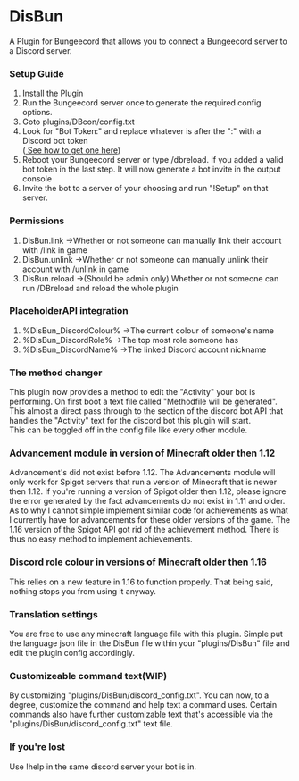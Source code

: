 # DisBun
A Plugin for Bungeecord that allows you to connect a Bungeecord server to a Discord server. </br> 

<h3>Setup Guide</h3> 

1) Install the Plugin  </br> 
2) Run the Bungeecord server once to generate the required config options.  </br> 
3) Goto plugins/DBcon/config.txt  </br> 
4) Look for "Bot Token:" and replace whatever is after the ":" with a Discord bot token  </br> 
(<a href="https://discordpy.readthedocs.io/en/latest/discord.html"> See how to get one here</a>)  </br> 
5) Reboot your Bungeecord server or type /dbreload. If you added a valid bot token in the last step. It will now generate a bot invite in the output console </br> 
6) Invite the bot to a server of your choosing and run "!Setup" on that server. </br> 

<h3>Permissions</h3>

1) DisBun.link ->Whether or not someone can manually link their account with /link in game </br> 
2) DisBun.unlink ->Whether or not someone can manually unlink their account with /unlink in game </br>
3) DisBun.reload ->(Should be admin only) Whether or not someone can run /DBreload and reload the whole plugin </br>

<h3>PlaceholderAPI integration</h3>

1) %DisBun_DiscordColour% ->The current colour of someone's name 
2) %DisBun_DiscordRole% ->The top most role someone has 
3) %DisBun_DiscordName% ->The linked Discord account nickname

<h3>The method changer</h3>
This plugin now provides a method to edit the "Activity" your bot is performing. On first boot a text file called "Methodfile will be generated". This almost a direct pass through to the section of the discord bot API that handles the "Activity" text for the discord bot this plugin will start. </br>
This can be toggled off in the config file like every other module.</br>

<h3>Advancement module in version of Minecraft older then 1.12</h3>
Advancement's did not exist before 1.12. The Advancements module will only work for Spigot servers that run a version of Minecraft that is newer then 1.12.
If you're running a version of Spigot older then 1.12, please ignore the error generated by the fact advancements do not exist in 1.11 and older. As to why I cannot simple implement similar code for achievements as what I currently have for advancements for these older versions of the game. The 1.16 version of the Spigot API got rid of the achievement method. There is thus no easy method to implement achievements.</br>

<h3>Discord role colour in versions of Minecraft older then 1.16</h3>
This relies on a new feature in 1.16 to function properly. That being said, nothing stops you from using it anyway.</br>

<h3>Translation settings</h3>
You are free to use any minecraft language file with this plugin. Simple put the language json file in the DisBun file within your "plugins/DisBun" file and edit the plugin config accordingly. 

<h3>Customizeable command text(WIP)</h3>
By customizing "plugins/DisBun/discord_config.txt". You can now, to a degree, customize the command and help text a command uses. Certain commands also have further customizable text that's accessible via the "plugins/DisBun/discord_config.txt" text file.   

<h3>If you're lost</h3> 
Use !help in the same discord server your bot is in. </br> 
